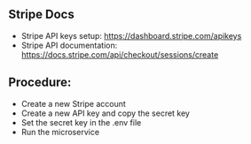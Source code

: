 ## Stripe Docs

- Stripe API keys setup: https://dashboard.stripe.com/apikeys
- Stripe API documentation: https://docs.stripe.com/api/checkout/sessions/create

## Procedure:

- Create a new Stripe account
- Create a new API key and copy the secret key
- Set the secret key in the .env file
- Run the microservice
